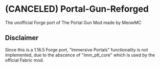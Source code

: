 # (CANCELED) Portal-Gun-Reforged
The unofficial Forge port of The Portal Gun Mod made by MeowMC

## Disclaimer
Since this is a 1.16.5 Forge port, "Immersive Portals" functionality is not implemented, due to the abscence of "imm_ptl_core" which is used by the official Fabric mod.
